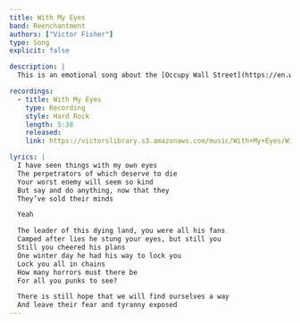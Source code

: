 ```yaml
---
title: With My Eyes
band: Reenchantment
authors: ["Victor Fisher"]
type: Song
explicit: false

description: |
  This is an emotional song about the [Occupy Wall Street](https://en.wikipedia.org/wiki/Occupy_Wall_Street) movement.

recordings:
  - title: With My Eyes
    type: Recording
    style: Hard Rock 
    length: 5:38
    released: 
    link: https://victorslibrary.s3.amazonaws.com/music/With+My+Eyes/With+My+Eyes.mp3

lyrics: |
  I have seen things with my own eyes
  The perpetrators of which deserve to die
  Your worst enemy will seem so kind
  But say and do anything, now that they
  They’ve sold their minds

  Yeah

  The leader of this dying land, you were all his fans
  Camped after lies he stung your eyes, but still you
  Still you cheered his plans
  One winter day he had his way to lock you
  Lock you all in chains
  How many horrors must there be
  For all you punks to see?

  There is still hope that we will find ourselves a way
  And leave their fear and tyranny exposed
---
```

